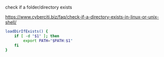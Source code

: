 check if a folder/directory exists

https://www.cyberciti.biz/faq/check-if-a-directory-exists-in-linux-or-unix-shell/


```sh
loadDirIfExists() {
	if [ -d "$1" ]; then
		export PATH="$PATH:$1"
	fi
}
```
